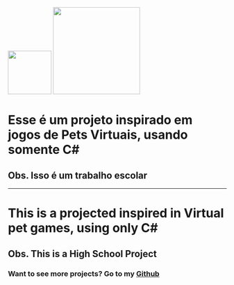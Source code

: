 <div>
      <img src="https://github.com/Voyagerbr/Passarao/blob/main/Screenshots/appicon.png" Width="100">
      <img src="https://github.com/Voyagerbr/Passarao/blob/main/Screenshots/splash.png" Width="200" >
        <h1>Esse é um projeto inspirado em jogos de Pets Virtuais, usando somente C# </h1>
        <h2>Obs. Isso é um trabalho escolar</h2>
    <hr>
        <h1>This is a projected inspired in Virtual pet games, using only C#</h1>
        <h2> Obs. This is a High School Project </h2>
        <h3> Want to see more projects? Go to my <a href="https://github.com/Voyagerbr" target="_blank">Github</a></h3>
  
</div>
